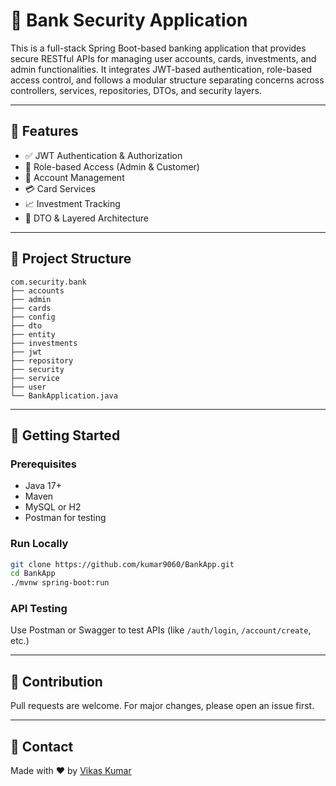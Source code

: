 # 🏦 Bank Security Application

This is a full-stack Spring Boot-based banking application that provides secure RESTful APIs for managing user accounts, cards, investments, and admin functionalities. It integrates JWT-based authentication, role-based access control, and follows a modular structure separating concerns across controllers, services, repositories, DTOs, and security layers.

---

## 🔐 Features

- ✅ JWT Authentication & Authorization
- 👤 Role-based Access (Admin & Customer)
- 💼 Account Management
- 💳 Card Services
- 📈 Investment Tracking
- 🧼 DTO & Layered Architecture

---

## 📁 Project Structure

```
com.security.bank
├── accounts
├── admin
├── cards
├── config
├── dto
├── entity
├── investments
├── jwt
├── repository
├── security
├── service
├── user
└── BankApplication.java
```

---

## 🚀 Getting Started

### Prerequisites
- Java 17+
- Maven
- MySQL or H2
- Postman for testing

### Run Locally
```bash
git clone https://github.com/kumar9060/BankApp.git
cd BankApp
./mvnw spring-boot:run
```

### API Testing
Use Postman or Swagger to test APIs (like `/auth/login`, `/account/create`, etc.)

---

## 🙌 Contribution

Pull requests are welcome. For major changes, please open an issue first.

---

## 📧 Contact

Made with ❤️ by [Vikas Kumar](mailto:kumarvikaskv123@gmail.com)
